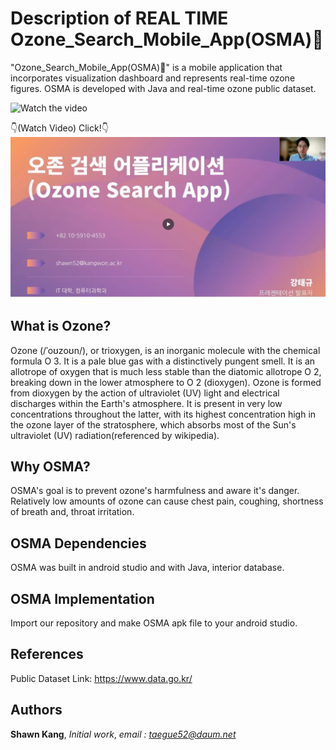 # Description of REAL TIME Ozone_Search_Mobile_App(OSMA)📱
"Ozone_Search_Mobile_App(OSMA)📱" is a mobile application that incorporates visualization dashboard and represents real-time ozone figures. OSMA is developed with Java and real-time ozone public dataset.

![Watch the video](major_features.png)

👇(Watch Video) Click!👇
[![Watch the video](ozone_expvideo.png)](https://www.canva.com/design/DAE5xsGGZKw/AEDb4pizJgtR90TdRZhLOQ/watch?utm_content=DAE5xsGGZKw&utm_campaign=designshare&utm_medium=link&utm_source=publishsharelink)

## What is Ozone?
Ozone (/ˈoʊzoʊn/), or trioxygen, is an inorganic molecule with the chemical formula O
3. It is a pale blue gas with a distinctively pungent smell. It is an allotrope of oxygen that is much less stable than the diatomic allotrope O
2, breaking down in the lower atmosphere to O
2 (dioxygen). Ozone is formed from dioxygen by the action of ultraviolet (UV) light and electrical discharges within the Earth's atmosphere. It is present in very low concentrations throughout the latter, with its highest concentration high in the ozone layer of the stratosphere, which absorbs most of the Sun's ultraviolet (UV) radiation(referenced by wikipedia).

## Why OSMA?
OSMA's goal is to prevent ozone's harmfulness and aware it's danger. Relatively low amounts of ozone can cause chest pain, coughing, shortness of breath and, throat irritation.

## OSMA Dependencies 
OSMA was built in android studio and with Java, interior database.

## OSMA Implementation
Import our repository and make OSMA apk file to your android studio.

## References
Public Dataset Link: https://www.data.go.kr/

## Authors
**Shawn Kang**,  *Initial work*,  *email : taegue52@daum.net*
